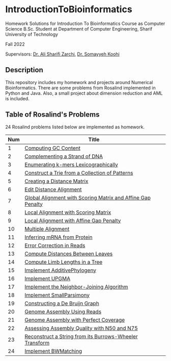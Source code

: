 # IntroductionToBioinformatics
Homework Solutions for Introduction To Bioinformatics Course as Computer Science B.Sc. Student at Department of Computer Engineering, Sharif University of Technology

Fall 2022

Supervisors: [Dr. Ali Sharifi Zarchi](https://scholar.google.com/citations?user=GbJMZLIAAAAJ&hl=en), [Dr. Somayyeh Koohi](http://sharif.ir/~koohi/)


## Description
This repository includes my homework and projects around Numerical Bioinformatics.
There are some problems from Rosalind implemented in Python and Java. Also, a small project about dimension reduction and AML is included.

## Table of Rosalind's Problems
24 Rosalind problems listed below are implemented as homework.

| Num | Title                                                                                                         |
| --- | ------------------------------------------------------------------------------------------------------------- |
| 1   | [Computing GC Content](https://rosalind.info/problems/gc/?class=948)                                          |
| 2   | [Complementing a Strand of DNA](https://rosalind.info/problems/revc/?class=948)                               |
| 3   | [Enumerating k-mers Lexicographically](https://rosalind.info/problems/lexf/?class=948)                        |
| 4   | [Construct a Trie from a Collection of Patterns](https://rosalind.info/problems/ba9a/?class=948)              |
| 5   | [Creating a Distance Matrix](https://rosalind.info/problems/pdst/?class=948)                                  |
| 6   | [Edit Distance Alignment](https://rosalind.info/problems/edta/?class=948)                                     |
| 7   | [Global Alignment with Scoring Matrix and Affine Gap Penalty](https://rosalind.info/problems/gaff/?class=948) |
| 8   | [Local Alignment with Scoring Matrix](https://rosalind.info/problems/loca/?class=948)                         |
| 9   | [Local Alignment with Affine Gap Penalty](https://rosalind.info/problems/laff/?class=948)                     |
| 10  | [Multiple Alignment](https://rosalind.info/problems/mult/?class=948)                                          |
| 11  | [Inferring mRNA from Protein](https://rosalind.info/problems/mrna/?class=948)                                 |
| 12  | [Error Correction in Reads](https://rosalind.info/problems/corr/?class=948)                                   |
| 13  | [Compute Distances Between Leaves](https://rosalind.info/problems/ba7a/?class=948)                            |
| 14  | [Compute Limb Lengths in a Tree](https://rosalind.info/problems/ba7b/?class=948)                              |
| 15  | [Implement AdditivePhylogeny](https://rosalind.info/problems/ba7c/?class=948)                                 |
| 16  | [Implement UPGMA](https://rosalind.info/problems/ba7d/?class=948)                                             |
| 17  | [Implement the Neighbor-Joining Algorithm](https://rosalind.info/problems/ba7e/?class=948)                    |
| 18  | [Implement SmallParsimony](https://rosalind.info/problems/ba7f/?class=948)                                    |
| 19  | [Constructing a De Bruijn Graph](https://rosalind.info/problems/dbru/?class=948)                              |
| 20  | [Genome Assembly Using Reads](https://rosalind.info/problems/gasm/?class=948)                                 |
| 21  | [Genome Assembly with Perfect Coverage](https://rosalind.info/problems/pcov/?class=948)                       |
| 22  | [Assessing Assembly Quality with N50 and N75](https://rosalind.info/problems/asmq/?class=948)                 |
| 23  | [Reconstruct a String from its Burrows-Wheeler Transform](https://rosalind.info/problems/ba9j/?class=948)     |
| 24  | [Implement BWMatching](https://rosalind.info/problems/ba9l/?class=948)                                        |
